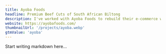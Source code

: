 ```yaml
---
title: Ayoba Foods
headline: Premium Beef Cuts of South African Biltong
description: I've worked with Ayoba Foods to rebuild their e-commerce website back in 2017. As the first site I've built and I still hold a strong relationship to Ayoba to this day.
website: https://ayobafoods.com/
thumbnailUrl: '/projects/ayoba.webp'
gtmValue: 'ayoba'
---
```


Start writing markdown here...
